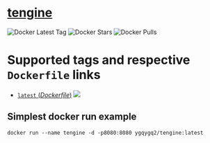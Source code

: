 # [tengine](http://tengine.taobao.org)

![Docker Latest Tag](https://shields.io/docker/v/ygqygq2/tengine) ![Docker Stars](https://img.shields.io/docker/stars/ygqygq2/tengine.svg) ![Docker Pulls](https://img.shields.io/docker/pulls/ygqygq2/tengine.svg)

# Supported tags and respective `Dockerfile` links

- [`latest` (*Dockerfile*)](https://github.com/ygqygq2/docker-autodevops/blob/master/tengine/Dockerfile) [![](https://images.microbadger.com/badges/image/ygqygq2/tengine.svg)](http://microbadger.com/images/ygqygq2/tengine "Get your own image badge on microbadger.com")

## Simplest docker run example

```
docker run --name tengine -d -p8080:8080 ygqygq2/tengine:latest
```
